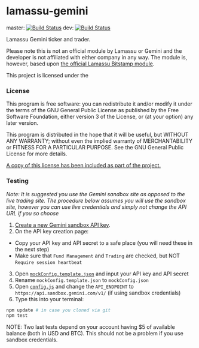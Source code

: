 lamassu-gemini
================

master: [![Build Status](https://travis-ci.org/benwiebe/lamassu-gemini.svg?branch=master)](https://travis-ci.org/benwiebe/lamassu-gemini)
dev: [![Build Status](https://travis-ci.org/benwiebe/lamassu-gemini.svg?branch=dev)](https://travis-ci.org/benwiebe/lamassu-gemini)

Lamassu Gemini ticker and trader.

Please note this is not an official module by Lamassu or Gemini and the developer is not affiliated with either company in any way. The module is, however, based upon
[the official Lamassu Bitstamp module](https://github.com/lamassu/lamassu-bitstamp).

This project is licensed under the 

### License
This program is free software: you can redistribute it and/or modify
it under the terms of the GNU General Public License as published by
the Free Software Foundation, either version 3 of the License, or
(at your option) any later version.

This program is distributed in the hope that it will be useful,
but WITHOUT ANY WARRANTY; without even the implied warranty of
MERCHANTABILITY or FITNESS FOR A PARTICULAR PURPOSE.  See the
GNU General Public License for more details.

[A copy of this license has been included as part of the project.](https://github.com/benwiebe/lamassu-gemini/blob/master/LICENSE)

### Testing

*Note: It is suggested you use the Gemini sandbox site as opposed to the live trading site. The procedure below assumes you will use the sandbox site, however you can use live credentials and simply not
change the API URL if you so choose*

1. [Create a new Gemini sandbox API key](https://exchange.sandbox.gemini.com/settings/api).
2. On the API key creation page:
  * Copy your API key and API secret to a safe place (you will need these in the next step)
  * Make sure that `Fund Management` and `Trading` are checked, but NOT `Require session heartbeat`
3. Open [`mockConfig.template.json`](https://github.com/benwiebe/lamassu-gemini/blob/master/test/mockConfig.template.json) and input your API key and API secret
4. Rename `mockConfig.template.json` to `mockConfig.json`
5. Open [`config.js`](https://github.com/benwiebe/lamassu-gemini/blob/master/config.js) and change the `API_ENDPOINT` to `https://api.sandbox.gemini.com/v1/` (if using sandbox credentials)
6. Type this into your terminal:

```bash
npm update # in case you cloned via git
npm test
```

NOTE: Two last tests depend on your account having $5 of available balance (both in USD and BTC). This should not be a problem if you use sandbox credentials.
